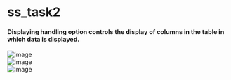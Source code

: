 # ss_task2

#### Displaying handling option controls the display of columns in the table in which data is displayed.

![image](https://github.com/nikita-pandey4456/ss_task2/assets/153998948/e2f62e27-3a17-4714-bd09-e9a2d5684811)
<br>
![image](https://github.com/nikita-pandey4456/ss_task2/assets/153998948/ad017d85-f849-4abd-927a-763409f14ac0)
<br>
![image](https://github.com/nikita-pandey4456/ss_task2/assets/153998948/0607e8de-a7fb-4124-bcba-ed764a7235b4)

